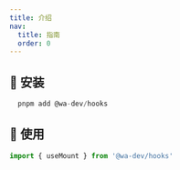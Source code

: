 ```yaml
---
title: 介绍
nav:
  title: 指南
  order: 0
---
```


## 💎 安装

```javascript
  pnpm add @wa-dev/hooks
```

## 🚀 使用

```javascript
import { useMount } from '@wa-dev/hooks'
```
